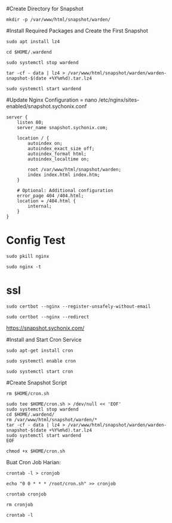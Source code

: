 #Create Directory for Snapshot
```
mkdir -p /var/www/html/snapshot/warden/
```

#Install Required Packages and Create the First Snapshot
```
sudo apt install lz4
```
```
cd $HOME/.wardend
```
```
sudo systemctl stop wardend
```
```
tar -cf - data | lz4 > /var/www/html/snapshot/warden/warden-snapshot-$(date +%Y%m%d).tar.lz4
```
```
sudo systemctl start wardend
```

#Update Nginx Configuration = nano /etc/nginx/sites-enabled/snapshot.sychonix.conf
```
server {
    listen 80;
    server_name snapshot.sychonix.com;

    location / {
        autoindex on;
        autoindex_exact_size off;
        autoindex_format html;
        autoindex_localtime on;

        root /var/www/html/snapshot/warden;
        index index.html index.htm;
    }

    # Optional: Additional configuration
    error_page 404 /404.html;
    location = /404.html {
        internal;
    }
}
```

# Config Test
```
sudo pkill nginx
```
```
sudo nginx -t 
```

# ssl
```
sudo certbot --nginx --register-unsafely-without-email
```
```
sudo certbot --nginx --redirect
```

https://snapshot.sychonix.com/

#Install and Start Cron Service
```
sudo apt-get install cron
```
```
sudo systemctl enable cron
```
```
sudo systemctl start cron
```

#Create Snapshot Script
```
rm $HOME/cron.sh
```
```
sudo tee $HOME/cron.sh > /dev/null << 'EOF'
sudo systemctl stop wardend
cd $HOME/.wardend/
rm /var/www/html/snapshot/warden/*
tar -cf - data | lz4 > /var/www/html/snapshot/warden/warden-snapshot-$(date +%Y%m%d).tar.lz4
sudo systemctl start wardend
EOF
```
```
chmod +x $HOME/cron.sh
```
Buat Cron Job Harian:
```
crontab -l > cronjob
```
```
echo "0 0 * * * /root/cron.sh" >> cronjob
```
```
crontab cronjob
```
```
rm cronjob
```
```
crontab -l
```
